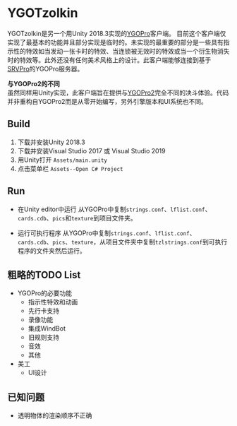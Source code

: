 # YGOTzolkin

YGOTzolkin是另一个用Unity 2018.3实现的[YGOPro](https://github.com/Fluorohydride/ygopro)客户端。
目前这个客户端仅实现了最基本的功能并且部分实现是临时的。未实现的最重要的部分是一些具有指示性的特效如当发动一张卡时的特效、当连锁被无效时的特效或当一个衍生物消失时的特效等。此外还没有任何美术风格上的设计。此客户端能够连接到基于[SRVPro](https://github.com/moecube/srvpro)的YGOPro服务器。

__与YGOPro2的不同__  
虽然同样用Unity实现，此客户端旨在提供与[YGOPro2](https://github.com/lllyasviel/YGOProUnity_V2)完全不同的决斗体验。代码并非重构自YGOPro2而是从零开始编写，另外引擎版本和UI系统也不同。

## Build

1. 下载并安装Unity 2018.3
2. 下载并安装Visual Studio 2017 或 Visual Studio 2019
3. 用Unity打开 ```Assets/main.unity```
4. 点击菜单栏 ```Assets--Open C# Project```

## Run

* 在Unity editor中运行
从YGOPro中复制```strings.conf```、```lflist.conf```、```cards.cdb```、```pics```和```texture```到项目文件夹。

* 运行可执行程序
从YGOPro中复制```strings.conf```、```lflist.conf```、```cards.cdb```、```pics```、```texture```，从项目文件夹中复制```tzlstrings.conf```到可执行程序的文件夹然后运行。

## 粗略的TODO List

* YGOPro的必要功能
  * 指示性特效和动画
  * 先行卡支持
  * 录像功能
  * 集成WindBot
  * 旧规则支持
  * 音效
  * 其他
* 美工
  * UI设计

## 已知问题

* 透明物体的渲染顺序不正确
